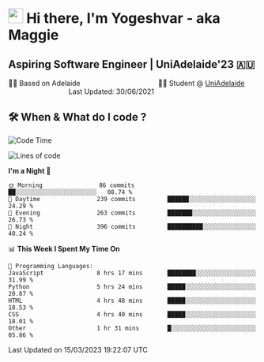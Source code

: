 <h1><img src="https://emojis.slackmojis.com/emojis/images/1531849430/4246/blob-sunglasses.gif?1531849430" width="30"/> Hi there, I'm Yogeshvar - aka Maggie</h1>

## Aspiring Software Engineer | UniAdelaide'23 🇦🇺  
🏂🏻  Based on Adelaide &nbsp;&nbsp;&nbsp;&nbsp;&nbsp;&nbsp;&nbsp;&nbsp;&nbsp;&nbsp;&nbsp;&nbsp;&nbsp;&nbsp;&nbsp;&nbsp;&nbsp;&nbsp;&nbsp;&nbsp;&nbsp;&nbsp;&nbsp;&nbsp;&nbsp;&nbsp;&nbsp;&nbsp;&nbsp;&nbsp;&nbsp;&nbsp;&nbsp;&nbsp;&nbsp;&nbsp;&nbsp;&nbsp;&nbsp;👨‍💻 Student @ [UniAdelaide](https://www.adelaide.edu.au)   &nbsp;&nbsp;&nbsp;&nbsp;&nbsp;&nbsp;&nbsp;&nbsp;&nbsp;&nbsp;&nbsp;&nbsp;&nbsp;&nbsp;&nbsp;&nbsp;&nbsp;&nbsp;&nbsp;&nbsp;&nbsp;&nbsp;&nbsp;&nbsp;&nbsp;&nbsp;&nbsp;&nbsp;&nbsp;&nbsp;&nbsp;Last Updated: 30/06/2021

## 🛠 When & What do I code ?  

<!--START_SECTION:waka-->
![Code Time](http://img.shields.io/badge/Code%20Time-2%2C004%20hrs%2058%20mins-blue)

![Lines of code](https://img.shields.io/badge/From%20Hello%20World%20I%27ve%20Written-3.6%20million%20lines%20of%20code-blue)

**I'm a Night 🦉** 

```text
🌞 Morning                86 commits          ██░░░░░░░░░░░░░░░░░░░░░░░   08.74 % 
🌆 Daytime                239 commits         ██████░░░░░░░░░░░░░░░░░░░   24.29 % 
🌃 Evening                263 commits         ███████░░░░░░░░░░░░░░░░░░   26.73 % 
🌙 Night                  396 commits         ██████████░░░░░░░░░░░░░░░   40.24 % 
```


📊 **This Week I Spent My Time On** 

```text
💬 Programming Languages: 
JavaScript               8 hrs 17 mins       ████████░░░░░░░░░░░░░░░░░   31.99 % 
Python                   5 hrs 24 mins       █████░░░░░░░░░░░░░░░░░░░░   20.87 % 
HTML                     4 hrs 48 mins       █████░░░░░░░░░░░░░░░░░░░░   18.53 % 
CSS                      4 hrs 40 mins       █████░░░░░░░░░░░░░░░░░░░░   18.01 % 
Other                    1 hr 31 mins        █░░░░░░░░░░░░░░░░░░░░░░░░   05.86 % 
```


 Last Updated on 15/03/2023 19:22:07 UTC
<!--END_SECTION:waka-->

